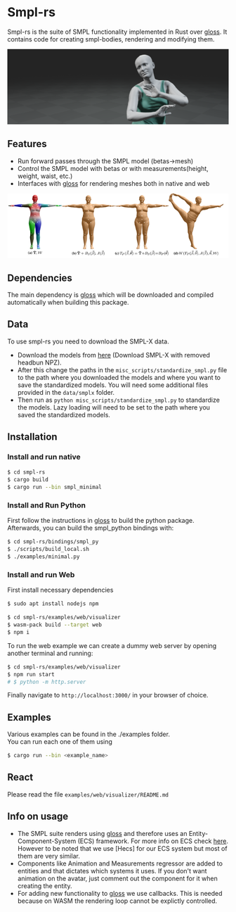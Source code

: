 # Smpl-rs

Smpl-rs is the suite of SMPL functionality implemented in Rust over [gloss](https://github.com/Meshcapade/gloss). It contains code for creating smpl-bodies, rendering and modifying them.

![SMPL Banner](imgs/banner.png)

## Features 
- Run forward passes through the SMPL model (betas->mesh)
- Control the SMPL model with betas or with measurements(height, weight, waist, etc.)
- Interfaces with [gloss](https://github.com/Meshcapade/gloss) for rendering meshes both in native and web
<div align="center">
<p align="middle">
  <img src="imgs/smpl.png" width="700"/>
</p>
</div>


## Dependencies 
The main dependency is [gloss](https://github.com/Meshcapade/gloss) which will be downloaded and compiled automatically when building this package. 

## Data 
To use smpl-rs you need to download the SMPL-X data. 

* Download the models from [here](https://smpl-x.is.tue.mpg.de/download.php) (Download SMPL-X with removed headbun NPZ). 
* After this change the paths in the `misc_scripts/standardize_smpl.py` file to the path where you downloaded the models and where you want to save the standardized models. You will need some additional files provided in the `data/smplx` folder. 
* Then run as `python misc_scripts/standardize_smpl.py` to standardize the models. Lazy loading will need to be set to the path where you saved the standardized models. 

## Installation 
### Install and run native
```sh
$ cd smpl-rs
$ cargo build
$ cargo run --bin smpl_minimal
```

### Install and Run Python 
First follow the instructions in [gloss](https://github.com/Meshcapade/gloss) to build the python package. Afterwards, you can build the smpl_python bindings with: 
```sh
$ cd smpl-rs/bindings/smpl_py
$ ./scripts/build_local.sh
$ ./examples/minimal.py
```

### Install and run Web
First install necessary dependencies
```sh
$ sudo apt install nodejs npm 
```

```sh
$ cd smpl-rs/examples/web/visualizer
$ wasm-pack build --target web
$ npm i
```
To run the web example we can create a dummy web server by opening another terminal and running:
```sh
$ cd smpl-rs/examples/web/visualizer
$ npm run start
# $ python -m http.server 
```
<!-- Finally navigate to `http://0.0.0.0:8000/smpl_webpage/` in your browser of choice. -->
Finally navigate to `http://localhost:3000/` in your browser of choice.

## Examples

Various examples can be found in the ./examples folder.\
You can run each one of them using 
```sh
$ cargo run --bin <example_name>
```

## React

Please read the file `examples/web/visualizer/README.md` 

## Info on usage
- The SMPL suite renders using [gloss](https://github.com/Meshcapade/gloss) and therefore uses an Entity-Component-System (ECS) framework. For more info on ECS check [here](https://bevyengine.org/learn/book/getting-started/ecs/). However to be noted that we use [Hecs] for our ECS system but most of them are very similar.
- Components like Animation and Measurements regressor are added to entities and that dictates which systems it uses. If you don't want animation on the avatar, just comment out the component for it when creating the entity. 
- For adding new functionality to [gloss](https://github.com/Meshcapade/gloss) we use callbacks. This is needed because on WASM the rendering loop cannot be explictly controlled.  